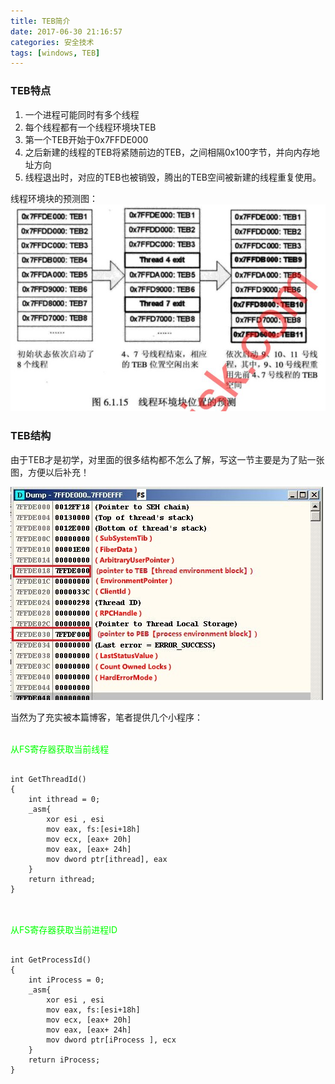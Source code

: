 ```yaml
---
title: TEB简介
date: 2017-06-30 21:16:57
categories: 安全技术
tags: [windows, TEB]
---
```


### TEB特点

1. 一个进程可能同时有多个线程
2. 每个线程都有一个线程环境块TEB
3. 第一个TEB开始于0x7FFDE000
4. 之后新建的线程的TEB将紧随前边的TEB，之间相隔0x100字节，并向内存地址方向
5. 线程退出时，对应的TEB也被销毁，腾出的TEB空间被新建的线程重复使用。

线程环境块的预测图：
![线程环境块的预测图](/images/2017-06-30/TEB_prediction.jpg)

### TEB结构
由于TEB才是初学，对里面的很多结构都不怎么了解，写这一节主要是为了贴一张图，方便以后补充！

![TEB](/images/2017-06-30/TEB.jpg)

当然为了充实被本篇博客，笔者提供几个小程序：

<br>
<font color=#0f0>从FS寄存器获取当前线程</font>

<pre><code>
int GetThreadId()
{
	int ithread = 0;
	_asm{
		xor esi , esi
		mov eax, fs:[esi+18h]     
		mov ecx, [eax+ 20h] 
		mov eax, [eax+ 24h]
		mov dword ptr[ithread], eax
    }
	return ithread;
}

</code></pre>

<br>
<font color=#0f0>从FS寄存器获取当前进程ID</font>

<pre><code>
int GetProcessId()
{
	int iProcess = 0;
	_asm{
    	xor esi , esi
    	mov eax, fs:[esi+18h]
    	mov ecx, [eax+ 20h]
    	mov eax, [eax+ 24h]
		mov dword ptr[iProcess ], ecx
	}
	return iProcess;
}

</code></pre>
